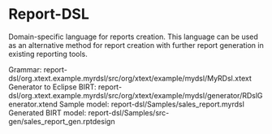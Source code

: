 # Report-DSL

Domain-specific language for reports creation.
This language can be used as an alternative method for report creation with further report generation in existing reporting tools. 

Grammar:  report-dsl/org.xtext.example.myrdsl/src/org/xtext/example/mydsl/MyRDsl.xtext
Generator to Eclipse BIRT:  report-dsl/org.xtext.example.myrdsl/src/org/xtext/example/mydsl/generator/RDslGenerator.xtend
Sample model:  report-dsl/Samples/sales_report.myrdsl 
Generated BIRT model:  report-dsl/Samples/src-gen/sales_report_gen.rptdesign 

